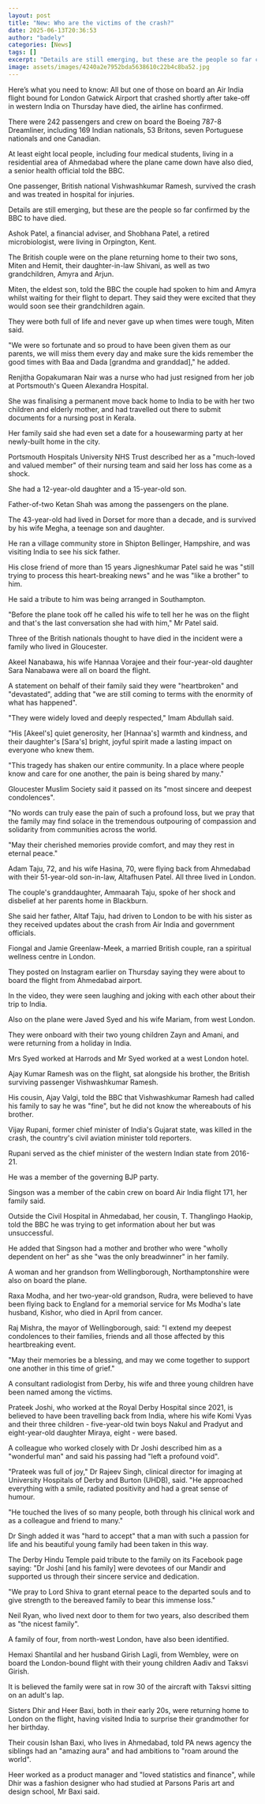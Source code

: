 ```yaml
---
layout: post
title: "New: Who are the victims of the crash?"
date: 2025-06-13T20:36:53
author: "badely"
categories: [News]
tags: []
excerpt: "Details are still emerging, but these are the people so far confirmed by the BBC to have died."
image: assets/images/4240a2e7952bda5638610c22b4c8ba52.jpg
---
```


Here’s what you need to know: All but one of those on board an Air India flight bound for London Gatwick Airport that crashed shortly after take-off in western India on Thursday have died, the airline has confirmed.

There were 242 passengers and crew on board the Boeing 787-8 Dreamliner, including 169 Indian nationals, 53 Britons, seven Portuguese nationals and one Canadian.

At least eight local people, including four medical students, living in a residential area of Ahmedabad where the plane came down have also died, a senior health official told the BBC.

One passenger, British national Vishwashkumar Ramesh, survived the crash and was treated in hospital for injuries.

Details are still emerging, but these are the people so far confirmed by the BBC to have died.

Ashok Patel, a financial adviser, and Shobhana Patel, a retired microbiologist, were living in Orpington, Kent. 

The British couple were on the plane returning home to their two sons, Miten and Hemit, their daughter-in-law Shivani, as well as two grandchildren, Amyra and Arjun.

Miten, the eldest son, told the BBC the couple had spoken to him and Amyra whilst waiting for their flight to depart. They said they were excited that they would soon see their grandchildren again.

They were both full of life and never gave up when times were tough, Miten said. 

"We were so fortunate and so proud to have been given them as our parents, we will miss them every day and make sure the kids remember the good times with Baa and Dada [grandma and granddad]," he added.

Renjitha Gopakumaran Nair was a nurse who had just resigned from her job at Portsmouth's Queen Alexandra Hospital. 

She was finalising a permanent move back home to India to be with her two children and elderly mother, and had travelled out there to submit documents for a nursing post in Kerala. 

Her family said she had even set a date for a housewarming party at her newly-built home in the city. 

Portsmouth Hospitals University NHS Trust described her as a "much-loved and valued member" of their nursing team and said her loss has come as a shock.

She had a 12-year-old daughter and a 15-year-old son. 

Father-of-two Ketan Shah was among the passengers on the plane.

The 43-year-old had lived in Dorset for more than a decade, and is survived by his wife Megha, a teenage son and daughter.

He ran a village community store in Shipton Bellinger, Hampshire, and was visiting India to see his sick father. 

His close friend of more than 15 years Jigneshkumar Patel said he was "still trying to process this heart-breaking news" and he was "like a brother" to him.

He said a tribute to him was being arranged in Southampton.

"Before the plane took off he called his wife to tell her he was on the flight and that's the last conversation she had with him," Mr Patel said.

Three of the British nationals thought to have died in the incident were a family who lived in Gloucester.

Akeel Nanabawa, his wife Hannaa Vorajee and their four-year-old daughter Sara Nanabawa were all on board the flight.

A statement on behalf of their family said they were "heartbroken" and "devastated", adding that "we are still coming to terms with the enormity of what has happened".

"They were widely loved and deeply respected," Imam Abdullah said. 

"His [Akeel's] quiet generosity, her [Hannaa's] warmth and kindness, and their daughter's [Sara's] bright, joyful spirit made a lasting impact on everyone who knew them.

"This tragedy has shaken our entire community. In a place where people know and care for one another, the pain is being shared by many."

Gloucester Muslim Society said it passed on its "most sincere and deepest condolences".

"No words can truly ease the pain of such a profound loss, but we pray that the family may find solace in the tremendous outpouring of compassion and solidarity from communities across the world.

"May their cherished memories provide comfort, and may they rest in eternal peace."

Adam Taju, 72, and his wife Hasina, 70, were flying back from Ahmedabad with their 51-year-old son-in-law, Altafhusen Patel. All three lived in London.

The couple's granddaughter, Ammaarah Taju, spoke of her shock and disbelief at her parents home in Blackburn.

She said her father, Altaf Taju, had driven to London to be with his sister as they received updates about the crash from Air India and government officials.

Fiongal and Jamie Greenlaw-Meek, a married British couple, ran a spiritual wellness centre in London.

They posted on Instagram earlier on Thursday saying they were about to board the flight from Ahmedabad airport.

In the video, they were seen laughing and joking with each other about their trip to India.

Also on the plane were Javed Syed and his wife Mariam, from west London. 

They were onboard with their two young children Zayn and Amani, and were returning from a holiday in India.

Mrs Syed worked at Harrods and Mr Syed worked at a west London hotel.

Ajay Kumar Ramesh was on the flight, sat alongside his brother, the British surviving passenger Vishwashkumar Ramesh.

His cousin, Ajay Valgi, told the BBC that Vishwashkumar Ramesh had called his family to say he was "fine", but he did not know the whereabouts of his brother.

Vijay Rupani, former chief minister of India's Gujarat state, was killed in the crash, the country's civil aviation minister told reporters.

Rupani served as the chief minister of the western Indian state from 2016-21.

He was a member of the governing BJP party.

Singson was a member of the cabin crew on board Air India flight 171, her family said.

Outside the Civil Hospital in Ahmedabad, her cousin, T. Thanglingo Haokip, told the BBC he was trying to get information about her but was unsuccessful.

He added that Singson had a mother and brother who were "wholly dependent on her" as she "was the only breadwinner" in her family.

A woman and her grandson from Wellingborough, Northamptonshire were also on board the plane.

Raxa Modha, and her two-year-old grandson, Rudra, were believed to have been flying back to England for a memorial service for Ms Modha's late husband, Kishor, who died in April from cancer.

Raj Mishra, the mayor of Wellingborough, said: "I extend my deepest condolences to their families, friends and all those affected by this heartbreaking event.

"May their memories be a blessing, and may we come together to support one another in this time of grief."

A consultant radiologist from Derby, his wife and three young children have been named among the victims.

Prateek Joshi, who worked at the Royal Derby Hospital since 2021, is believed to have been travelling back from India, where his wife Komi Vyas and their three children - five-year-old twin boys Nakul and Pradyut and eight-year-old daughter Miraya, eight - were based.

A colleague who worked closely with Dr Joshi described him as a "wonderful man" and said his passing had "left a profound void".

"Prateek was full of joy," Dr Rajeev Singh, clinical director for imaging at University Hospitals of Derby and Burton (UHDB), said. "He approached everything with a smile, radiated positivity and had a great sense of humour.

"He touched the lives of so many people, both through his clinical work and as a colleague and friend to many."

Dr Singh added it was "hard to accept" that a man with such a passion for life and his beautiful young family had been taken in this way.

The Derby Hindu Temple paid tribute to the family on its Facebook page saying: "Dr Joshi [and his family] were devotees of our Mandir and supported us through their sincere service and dedication.

"We pray to Lord Shiva to grant eternal peace to the departed souls and to give strength to the bereaved family to bear this immense loss."

Neil Ryan, who lived next door to them for two years, also described them as "the nicest family". 

A family of four, from north-west London, have also been identified.

Hemaxi Shantilal and her husband Girish Lagli, from Wembley, were on board the London-bound flight with their young children Aadiv and Taksvi Girish.

It is believed the family were sat in row 30 of the aircraft with Taksvi sitting on an adult's lap. 

Sisters Dhir and Heer Baxi, both in their early 20s, were returning home to London on the flight, having visited India to surprise their grandmother for her birthday.

Their cousin Ishan Baxi, who lives in Ahmedabad, told PA news agency the siblings had an "amazing aura" and had ambitions to "roam around the world".

Heer worked as a product manager and "loved statistics and finance", while Dhir was a fashion designer who had studied at Parsons Paris art and design school, Mr Baxi said.

